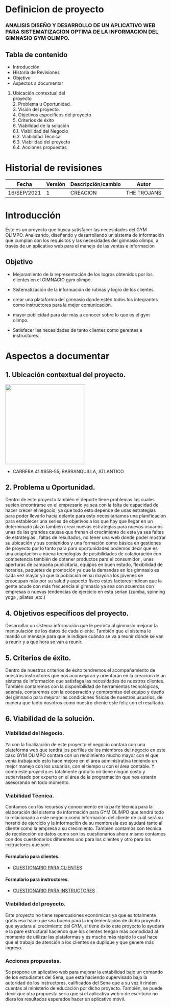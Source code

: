 # Definicion de proyecto

### ANALISIS DISEÑO Y DESARROLLO DE UN APLICATIVO WEB PARA SISTEMATIZACION OPTIMA DE LA INFORMACION DEL GIMNASIO GYM OLIMPO.


## Tabla de contenido

-	Introducción                                                                          
-	Historia de Revisiones                                                         
-	Objetivo	                                                                         
-	Aspectos a documentar                                                        
1.	Ubicación contextual del  
proyecto                                      
    2.   Problema u Oportunidad.                                                    
    3.   Visión del proyecto.                                                           
    4.   Objetivos específicos del
         proyecto                                                               
    5.   Criterios de éxito                                                               
    6.   Viabilidad de la solución                                                   
       6.1. Viabilidad del Negocio                                                 
       6.2. Viabilidad Técnica                                                         
       6.3. Viabilidad del proyecto                                                  
       6.4. Acciones propuestas  

# Historial de revisiones

| Fecha | Versión | Descripción/cambio | Autor |
| ----- | ------- | ------------------ | ----- |
| 16/SEP/2021 | 1 | CREACION | THE TROJANS |

# Introducción

Este es un proyecto que busca satisfacer las necesidades del GYM OLIMPO. Analizando, diseñando y desarrollando un sistema de información que cumplan con los requisitos y las necesidades del gimnasio olimpo, a través de un aplicativo web para el manejo de las ventas e información

## Objetivo

- Mejoramiento de la representación de los logros obtenidos por los clientes en el GIMNACIO gym olimpo.

- Sistematización de la información de rutinas y logro de los clientes.

- crear una plataforma del gimnasio donde estén todos los integrantes como instructores para la mejor comunicación.

-  mayor publicidad para dar más a conocer sobre lo que es el gym olimpo.

- Satisfacer las necesidades de tanto clientes como gerentes e instructores.

# Aspectos a documentar

## 1. Ubicación contextual del proyecto.

<img src="avance-del-proyecto/img/ubicacion.jpg" width="250">

- CARRERA 41 #65B-55, BARRANQUILLA, ATLANTICO

## 2. Problema u Oportunidad.

Dentro de este proyecto  también el deporte tiene problemas las cuales suelen encontrarse  en el  empresario ya sea con la falta de capacidad de  hacer crecer el negocio, ya que todo esto depende de unas estrategias para poder llevarlo hacia delante  para esto necesitaríamos una  planificación para establecer una series de objetivos a los que hay que llegar en un determinado plazo también crear nuevas estrategias para nuevos usuarios unas de las grandes  causas que frenan el crecimiento de esta ya sea faltas de estrategias , faltas de resultados, no tener una web donde poder mostrar su ubicación y sus contenidos  y una formación como básica en gestiones de proyecto por lo tanto para para oportunidades podemos decir que es una adaptación a nueva tecnologías de posibilidades de colaboración con competencia también de obtener productos para el consumidor , unas aperturas de campaña publicitaria, equipos en buen estado, flexibilidad de horarios, paquetes de promoción ya que la demandas en los gimnasio es cada vez mayor ya que la población en su mayoría los jóvenes se preocupan  más por su salud y aspecto físico estos factores indican que la gente acude con más frecuencia al gimnasio ya sea con acuerdos con  empresas o nuevas tendencias de ejercicio en esta serian (zumba, spinning yoga , pilates ,etc.)

## 4. Objetivos específicos del proyecto.

Desarrollar un sistema información que le permita al gimnasio mejorar la manipulación de los datos de cada cliente. También que el sistema le mandó un mensaje para que le indique cuándo se va a reunir dónde se van a reunir y a qué hora se van a reunir.

## 5. Criterios de éxito.

Dentro de nuestros criterios de éxito tendremos el acompañamiento de nuestros instructores que nos aconsejaran y orientaran en la creación de un sistema de información que satisfaga las necesidades de nuestros clientes. También contaremos con la disponibilidad de herramientas tecnológicas, además, contaremos con la cooperación y compromiso del equipo y dueño del gimnasio para mejorar las condiciones físicas de nuestros usuarios, de manera que tanto nosotros como nuestro cliente este feliz con el resultado.

## 6. Viabilidad de la solución.

### Viabilidad del Negocio.

Ya con la finalización de este proyecto el negocio contara con una plataforma web que tendrá los perfiles de los miembros del negocio en este caso GYM OLIMPO contara con un rendimiento mucho mayor con el que venía trabajando esto hace mejore en el área administrativa teniendo un mejor manejo con los usuarios, con el tiempo u con el área contable.
Y como este proyecto es totalmente gratuito no tiene ningún costo y supervisado por experto en el área de la programación que nos estarán asesorando en todo momento.  

### Viabilidad Técnica.

Contamos con los recursos y conocimiento en la parte técnica para la elaboración del sistema de información para GYM OLIMPO que tendrá todo lo relacionado a este negocio como información del cliente de cuál será su horario de ejercicio y la información de su membresía eso ayudará tanto al cliente como la empresa a su crecimiento. También contamos con técnica de recolección de datos como son los cuestionarios ahora mismo contamos con dos cuestionarios diferentes uno para los clientes y otro para los instructores que son:

#### Formulario para clientes.

- [CUESTIONARIO PARA CLIENTES](avance-del-proyecto/cuestionario/formulario-clientes.md)

#### Formulario para instructores.

- [CUESTIONARIO PARA INSTRUCTORES](avance-del-proyecto/cuestionario/formulario-instructor.md)

### Viabilidad del proyecto.

Este proyecto no tiene repercusiones económicas ya que es totalmente gratis eso hace que sea bueno para la implementación de dicho proyecto que ayudara al crecimiento del GYM, si tiene éxito este proyecto lo ayudara e la pare estructural haciendo que los clientes tengan más comodidad al momento de utilizar las plataformas y es mucho más rápido lo cual hace que el trabajo de atención a los clientes se duplique y que genere más ingreso.

### Acciones propuestas.

Se propone un aplicativo web para mejorar la estabilidad bajo un comando de los estudiantes del Sena, que está haciendo supervisado bajo la autoridad de los instructores, calificados del Sena que a su vez li rinden cuentas al ministerio de educación por dicho proyecto.
También, se puede decir que otra propuesta seria que si el aplicativo web o de escritorio no diera los resultados esperados hacer un aplicativo móvil.
